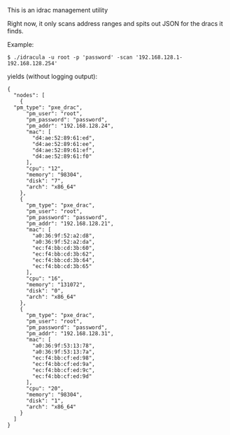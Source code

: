 This is an idrac management utility

Right now, it only scans address ranges and spits out JSON for the dracs it finds.

Example:

    $ ./idracula -u root -p 'password' -scan '192.168.128.1-192.168.128.254'

yields (without logging output):

    {
      "nodes": [
        {
	  "pm_type": "pxe_drac",
      	  "pm_user": "root",
      	  "pm_password": "password",
      	  "pm_addr": "192.168.128.24",
      	  "mac": [
            "d4:ae:52:89:61:ed",
            "d4:ae:52:89:61:ee",
            "d4:ae:52:89:61:ef",
            "d4:ae:52:89:61:f0"
      	  ],
      	  "cpu": "12",
      	  "memory": "98304",
      	  "disk": "7",
      	  "arch": "x86_64"
    	},
    	{
      	  "pm_type": "pxe_drac",
      	  "pm_user": "root",
      	  "pm_password": "password",
      	  "pm_addr": "192.168.128.21",
      	  "mac": [
            "a0:36:9f:52:a2:d8",
            "a0:36:9f:52:a2:da",
            "ec:f4:bb:cd:3b:60",
            "ec:f4:bb:cd:3b:62",
            "ec:f4:bb:cd:3b:64",
            "ec:f4:bb:cd:3b:65"
      	  ],
      	  "cpu": "16",
      	  "memory": "131072",
      	  "disk": "0",
      	  "arch": "x86_64"
    	},
        {
      	  "pm_type": "pxe_drac",
      	  "pm_user": "root",
      	  "pm_password": "password",
      	  "pm_addr": "192.168.128.31",
      	  "mac": [
            "a0:36:9f:53:13:78",
            "a0:36:9f:53:13:7a",
            "ec:f4:bb:cf:ed:98",
            "ec:f4:bb:cf:ed:9a",
            "ec:f4:bb:cf:ed:9c",
            "ec:f4:bb:cf:ed:9d"
      	  ],
      	  "cpu": "20",
      	  "memory": "98304",
      	  "disk": "1",
      	  "arch": "x86_64"
        }
      ]
    }

